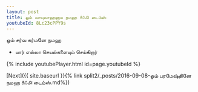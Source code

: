 ```yaml
---
layout: post
title: ஓம் வாயுவாஹனாய நமஹ ௧௦௮ டைம்ஸ்
youtubeId: 8Lc23cPPY9s
---
```

 
 
 ஓம் சர்வ கர்மனே நமஹ  
 
 -  யார் எல்லா செயல்களையும் செய்கிறார் 
 
  
 
  
 
 
 
 
 
 


{% include youtubePlayer.html id=page.youtubeId %}
 
[Next]({{ site.baseurl }}{% link  split2/_posts/2016-09-08-ஓம் பரமேஷ்தினே நமஹ ௧௦௮ டைம்ஸ்.md%})
 
